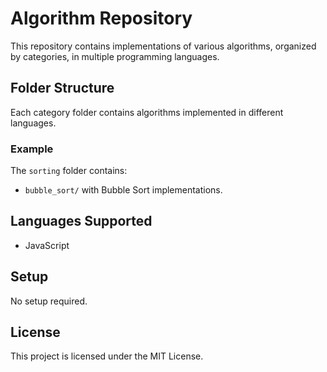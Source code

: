 # Algorithm Repository

This repository contains implementations of various algorithms, organized by categories, in multiple programming languages.

## Folder Structure

Each category folder contains algorithms implemented in different languages.

### Example

The `sorting` folder contains:

- `bubble_sort/` with Bubble Sort implementations.

## Languages Supported

- JavaScript

## Setup

No setup required.

## License

This project is licensed under the MIT License.
